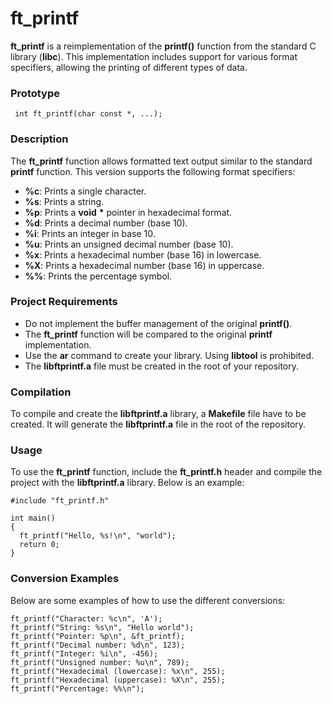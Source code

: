 # ft_printf
**ft_printf** is a reimplementation of the **printf()** function from the standard C library (**libc**). This implementation includes support for various format specifiers, allowing the printing of different types of data.   

### Prototype  
``` int ft_printf(char const *, ...);```  

### Description
The **ft_printf** function allows formatted text output similar to the standard **printf** function. This version supports the following format specifiers:  

* **%c**: Prints a single character.
* **%s**: Prints a string.
* **%p**: Prints a **void** __*__ pointer in hexadecimal format.
* **%d**: Prints a decimal number (base 10).
* **%i**: Prints an integer in base 10.
* **%u**: Prints an unsigned decimal number (base 10).
* **%x**: Prints a hexadecimal number (base 16) in lowercase.
* **%X**: Prints a hexadecimal number (base 16) in uppercase.
* **%%**: Prints the percentage symbol.

### Project Requirements  
* Do not implement the buffer management of the original **printf()**.
* The **ft_printf** function will be compared to the original **printf** implementation.
* Use the **ar** command to create your library. Using **libtool** is prohibited.
* The **libftprintf.a** file must be created in the root of your repository.

### Compilation
To compile and create the **libftprintf.a** library, a **Makefile** file have to be created. It will generate the **libftprintf.a** file in the root of the repository.

### Usage  
To use the **ft_printf** function, include the **ft_printf.h** header and compile the project with the **libftprintf.a** library. Below is an example:  
``` 
#include "ft_printf.h"

int main()
{
  ft_printf("Hello, %s!\n", "world");
  return 0;
}
```
### Conversion Examples
Below are some examples of how to use the different conversions:  
``` 
ft_printf("Character: %c\n", 'A');
ft_printf("String: %s\n", "Hello world");
ft_printf("Pointer: %p\n", &ft_printf);
ft_printf("Decimal number: %d\n", 123);
ft_printf("Integer: %i\n", -456);
ft_printf("Unsigned number: %u\n", 789);
ft_printf("Hexadecimal (lowercase): %x\n", 255);
ft_printf("Hexadecimal (uppercase): %X\n", 255);
ft_printf("Percentage: %%\n");
```
